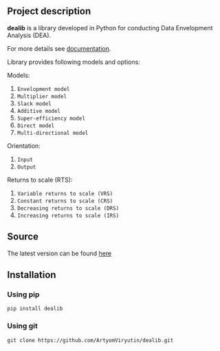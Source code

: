 ## Project description

**dealib** is a library developed in Python for conducting Data Envelopment Analysis (DEA).

For more details see [documentation](https://artyomviryutin.github.io/dealib).

Library provides following models and options:

Models:

1) `Envelopment model`
2) `Multiplier model`
3) `Slack model`
4) `Additive model`
5) `Super-efficiency model`
6) `Direct model`
7) `Multi-directional model`

Orientation:

1) `Input`
2) `Output`

Returns to scale (RTS):

1) `Variable returns to scale (VRS)`
2) `Constant returns to scale (CRS)`
3) `Decreasing returns to scale (DRS)`
4) `Increasing returns to scale (IRS)`

## Source

The latest version can be found [here](https://github.com/ArtyomViryutin/dealib)

## Installation

### Using pip

    pip install dealib

### Using git

    git clone https://github.com/ArtyomViryutin/dealib.git
